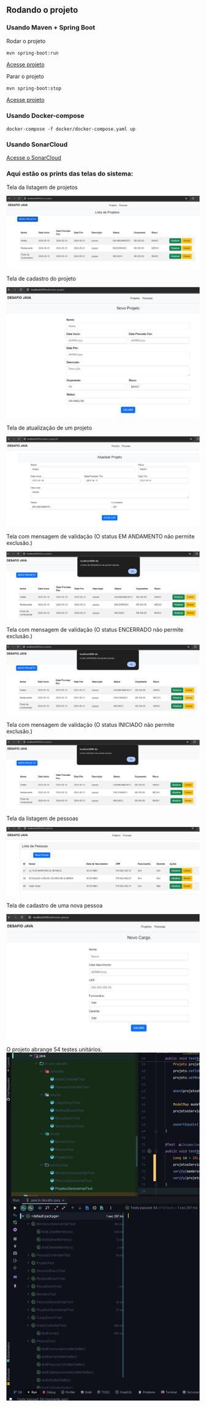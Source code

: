 ## Rodando o projeto

### Usando Maven + Spring Boot


Rodar o projeto
```shell
mvn spring-boot:run
```

[Acesse projeto](http://localhost:8080/)


Parar o projeto
```shell
mvn spring-boot:stop
```

[Acesse projeto](http://localhost:8080/)


### Usando Docker-compose

```shell
docker-compose -f docker/docker-compose.yaml up
```

### Usando SonarCloud

[Acesse o SonarCloud](https://sonarcloud.io/project/overview?id=MouseWeb_projeto-jsp2)

### Aqui estão os prints das telas do sistema:

Tela da listagem de projetos

![img.png](img.png)

Tela de cadastro do projeto

![img_1.png](img_1.png)

Tela de atualização de um projeto

![img_2.png](img_2.png)

Tela com mensagem de validação (O status EM ANDAMENTO não permite exclusão.)

![img_5.png](img_5.png)

Tela com mensagem de validação (O status ENCERRADO não permite exclusão.)

![img_6.png](img_6.png)

Tela com mensagem de validação (O status INICIADO não permite exclusão.)

![img_7.png](img_7.png)

Tela da listagem de pessoas

![img_3.png](img_3.png)

Tela de cadastro de uma nova pessoa

![img_4.png](img_4.png)

O projeto abrange 54 testes unitários.
![img_8.png](img_8.png)

   
